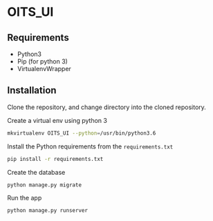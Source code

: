 # OITS_UI

## Requirements
 - Python3
 - Pip (for python 3)
 - VirtualenvWrapper

## Installation
Clone the repository, and change directory into the cloned repository.

Create a virtual env using python 3

```bash
mkvirtualenv OITS_UI --python=/usr/bin/python3.6
```

Install the Python requirements from the `requirements.txt`
```bash
pip install -r requirements.txt
```

Create the database
```bash
python manage.py migrate
```

Run the app
```bash
python manage.py runserver
```


